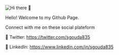 ![Hi there 👋](https://res.cloudinary.com/dwv1zde2l/image/upload/v1594396904/samples/landscapes/landscape-panorama.jpg)

Hello! Welcome to my Github Page.

Connect with me on these social plateform

🔗 Twitter: https://twitter.com/sgouda835

🔗 LinkedIn: https://www.linkedin.com/in/sgouda835
